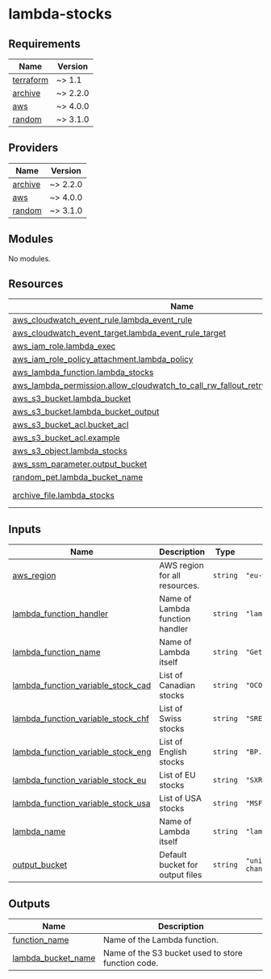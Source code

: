 # lambda-stocks
<!-- BEGIN_TF_DOCS -->
## Requirements

| Name | Version |
|------|---------|
| <a name="requirement_terraform"></a> [terraform](#requirement\_terraform) | ~> 1.1 |
| <a name="requirement_archive"></a> [archive](#requirement\_archive) | ~> 2.2.0 |
| <a name="requirement_aws"></a> [aws](#requirement\_aws) | ~> 4.0.0 |
| <a name="requirement_random"></a> [random](#requirement\_random) | ~> 3.1.0 |

## Providers

| Name | Version |
|------|---------|
| <a name="provider_archive"></a> [archive](#provider\_archive) | ~> 2.2.0 |
| <a name="provider_aws"></a> [aws](#provider\_aws) | ~> 4.0.0 |
| <a name="provider_random"></a> [random](#provider\_random) | ~> 3.1.0 |

## Modules

No modules.

## Resources

| Name | Type |
|------|------|
| [aws_cloudwatch_event_rule.lambda_event_rule](https://registry.terraform.io/providers/hashicorp/aws/latest/docs/resources/cloudwatch_event_rule) | resource |
| [aws_cloudwatch_event_target.lambda_event_rule_target](https://registry.terraform.io/providers/hashicorp/aws/latest/docs/resources/cloudwatch_event_target) | resource |
| [aws_iam_role.lambda_exec](https://registry.terraform.io/providers/hashicorp/aws/latest/docs/resources/iam_role) | resource |
| [aws_iam_role_policy_attachment.lambda_policy](https://registry.terraform.io/providers/hashicorp/aws/latest/docs/resources/iam_role_policy_attachment) | resource |
| [aws_lambda_function.lambda_stocks](https://registry.terraform.io/providers/hashicorp/aws/latest/docs/resources/lambda_function) | resource |
| [aws_lambda_permission.allow_cloudwatch_to_call_rw_fallout_retry_step_deletion_lambda](https://registry.terraform.io/providers/hashicorp/aws/latest/docs/resources/lambda_permission) | resource |
| [aws_s3_bucket.lambda_bucket](https://registry.terraform.io/providers/hashicorp/aws/latest/docs/resources/s3_bucket) | resource |
| [aws_s3_bucket.lambda_bucket_output](https://registry.terraform.io/providers/hashicorp/aws/latest/docs/resources/s3_bucket) | resource |
| [aws_s3_bucket_acl.bucket_acl](https://registry.terraform.io/providers/hashicorp/aws/latest/docs/resources/s3_bucket_acl) | resource |
| [aws_s3_bucket_acl.example](https://registry.terraform.io/providers/hashicorp/aws/latest/docs/resources/s3_bucket_acl) | resource |
| [aws_s3_object.lambda_stocks](https://registry.terraform.io/providers/hashicorp/aws/latest/docs/resources/s3_object) | resource |
| [aws_ssm_parameter.output_bucket](https://registry.terraform.io/providers/hashicorp/aws/latest/docs/resources/ssm_parameter) | resource |
| [random_pet.lambda_bucket_name](https://registry.terraform.io/providers/hashicorp/random/latest/docs/resources/pet) | resource |
| [archive_file.lambda_stocks](https://registry.terraform.io/providers/hashicorp/archive/latest/docs/data-sources/file) | data source |

## Inputs

| Name | Description | Type | Default | Required |
|------|-------------|------|---------|:--------:|
| <a name="input_aws_region"></a> [aws\_region](#input\_aws\_region) | AWS region for all resources. | `string` | `"eu-west-1"` | no |
| <a name="input_lambda_function_handler"></a> [lambda\_function\_handler](#input\_lambda\_function\_handler) | Name of Lambda function handler | `string` | `"lambda_function.lambda_handler"` | no |
| <a name="input_lambda_function_name"></a> [lambda\_function\_name](#input\_lambda\_function\_name) | Name of Lambda itself | `string` | `"Get-stock-prices-tf"` | no |
| <a name="input_lambda_function_variable_stock_cad"></a> [lambda\_function\_variable\_stock\_cad](#input\_lambda\_function\_variable\_stock\_cad) | List of Canadian stocks | `string` | `"OCO.V"` | no |
| <a name="input_lambda_function_variable_stock_chf"></a> [lambda\_function\_variable\_stock\_chf](#input\_lambda\_function\_variable\_stock\_chf) | List of Swiss stocks | `string` | `"SREN.SW"` | no |
| <a name="input_lambda_function_variable_stock_eng"></a> [lambda\_function\_variable\_stock\_eng](#input\_lambda\_function\_variable\_stock\_eng) | List of English stocks | `string` | `"BP.L"` | no |
| <a name="input_lambda_function_variable_stock_eu"></a> [lambda\_function\_variable\_stock\_eu](#input\_lambda\_function\_variable\_stock\_eu) | List of EU stocks | `string` | `"SXR8.DE"` | no |
| <a name="input_lambda_function_variable_stock_usa"></a> [lambda\_function\_variable\_stock\_usa](#input\_lambda\_function\_variable\_stock\_usa) | List of USA stocks | `string` | `"MSFT"` | no |
| <a name="input_lambda_name"></a> [lambda\_name](#input\_lambda\_name) | Name of Lambda itself | `string` | `"lambda-stocks"` | no |
| <a name="input_output_bucket"></a> [output\_bucket](#input\_output\_bucket) | Default bucket for output files | `string` | `"uniq-s3bucket-name-stocks-change-as-you-want"` | no |

## Outputs

| Name | Description |
|------|-------------|
| <a name="output_function_name"></a> [function\_name](#output\_function\_name) | Name of the Lambda function. |
| <a name="output_lambda_bucket_name"></a> [lambda\_bucket\_name](#output\_lambda\_bucket\_name) | Name of the S3 bucket used to store function code. |
<!-- END_TF_DOCS -->